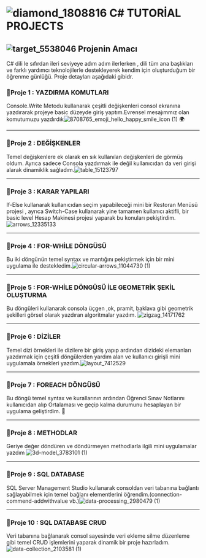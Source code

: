 #       ![diamond_1808816](https://github.com/user-attachments/assets/ab2b7c73-a2ef-417d-ac5a-98841f4d8cbf)    C# TUTORİAL PROJECTS
             

                          
##  ![target_5538046](https://github.com/user-attachments/assets/b7c2fa10-f7f3-4e2b-93d6-f516289ec22d)   Projenin Amacı 

C# dili le sıfırdan ileri seviyeye adım adım ilerlerken , dili tüm ana başlıkları ve farklı yardımcı teknolojilerle destekleyerek kendim için oluşturduğum bir öğrenme günlüğü. Proje detayları aşağıdaki gibidr.

                      
### 📌Proje 1 : YAZDIRMA KOMUTLARI
 Console.Write Metodu  kullanarak çeşitli değişkenleri consol ekranına yazdırarak projeye basic düzeyde giriş yaptım.Evrensel mesajımmız olan komutumuzu yazdırdık![8708765_emoji_hello_happy_smile_icon (1)](https://github.com/user-attachments/assets/455b44a5-c899-4b96-8387-bdca1a8de302)
 🌍




 --- 
### 📌Proje 2 : DEĞİŞKENLER
Temel değişkenlere ek olarak en sık kullanılan değişkenleri de görmüş oldum. Ayrıca sadece Consola yazdırmak ile değil kullanıcıdan da veri girişi alarak dinamiklik sağladım.![table_15123797](https://github.com/user-attachments/assets/8f3bec9f-faa1-4021-bb6a-bc2ad83c10e3)





---
### 📌Proje 3 : KARAR YAPILARI
If-Else kullanarak kullanıcıdan seçim yapabileceği mini bir  Restoran Menüsü projesi , ayrıca Switch-Case kullanarak yine tamamen kullanıcı aktifli, bir basic level Hesap Makinesi projesi yaparak bu konuları pekiştirdim.  ![arrows_12335133](https://github.com/user-attachments/assets/caafcaa1-3f6a-4bc1-a84e-3ccfe59f7c3e)


---
### 📌Proje 4 : FOR-WHİLE DÖNGÜSÜ

Bu iki döngünün temel syntax ve mantığını pekiştirmek için bir mini uygulama ile destekledim.![circular-arrows_11044730 (1)](https://github.com/user-attachments/assets/94b51b62-9db0-4368-a29a-c031e787f951)


---
### 📌Proje 5 : FOR-WHİLE DÖNGÜSÜ İLE GEOMETRİK ŞEKİL OLUŞTURMA
Bu döngüleri kullanarak consola üçgen ,ok, pramit, baklava gibi geometrik şekilleri görsel olarak yazdıran algoritmalar yazdım. ![zigzag_14171762](https://github.com/user-attachments/assets/2bd6607f-dc97-4792-b39e-49bc518d9464)

---
### 📌Proje 6 : DİZİLER
Temel dizi örnekleri ile dizilere bir giriş yapıp ardından dizideki elemanları yazdırmak için çeşitli döngülerden yardım alan ve kullanıcı girişli mini uygulamala örnekleri yazdım.![layout_7412529](https://github.com/user-attachments/assets/f53d2fbc-24f6-4162-9e46-0bf43b845167)


---
### 📌Proje 7 : FOREACH DÖNGÜSÜ
Bu döngü temel syntax ve kurallarının ardından Öğrenci Sınav Notlarını kullanıcıdan alıp Ortalaması ve geçip kalma durumunu hesaplayan bir uygulama geliştirdim. 🔄

---
### 📌Proje 8 : METHODLAR
Geriye değer döndüren ve döndürmeyen methodlarla ilgili mini uygulamalar yazdım ![3d-model_3783101 (1)](https://github.com/user-attachments/assets/eed46c8e-3b89-4ae6-bd92-ee8779189175)

---
### 📌Proje 9 : SQL DATABASE 
SQL Server Management Studio kullanarak consoldan veri tabanına bağlantı sağlayabilmek için temel bağlanı elementlerini öğrendim.(connection-commend-addwithvalue vb.)![data-processing_2980479 (1)](https://github.com/user-attachments/assets/3a8fba0c-ea92-43df-9682-02114efa3041)


---
### 📌Proje 10 : SQL DATABASE CRUD
Veri tabanına bağlanarak consol sayesinde veri ekleme silme düzenleme gibi temel CRUD işlemlerini yaparak dinamik bir proje hazırladım.![data-collection_2103581 (1)](https://github.com/user-attachments/assets/ad28cde3-62f5-4425-8aa7-17bfb2c0676a)


